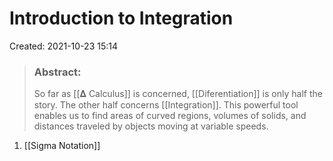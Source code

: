 # Introduction to Integration
Created: 2021-10-23 15:14

> ### Abstract: 
> So far as [[𝚫 Calculus]] is concerned, [[Diferentiation]] is only half the story. The other half concerns [[Integration]]. This powerful tool enables us to find areas of curved regions, volumes of solids, and distances traveled by objects moving at variable speeds.

1. [[Sigma Notation]]

